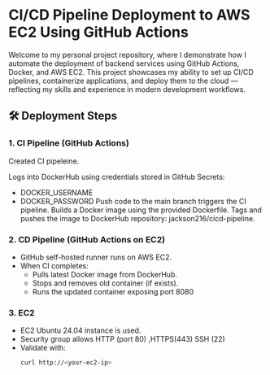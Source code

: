 # CI/CD Pipeline Deployment to AWS EC2 Using GitHub Actions
Welcome to my personal project repository, where I demonstrate how I automate the deployment of backend services using GitHub Actions, Docker, and AWS EC2. This project showcases my ability to set up CI/CD pipelines, containerize applications, and deploy them to the cloud — reflecting my skills and experience in modern development workflows.


## 🛠️ Deployment Steps

### 1. CI Pipeline (GitHub Actions)
Created CI pipeleine.


Logs into DockerHub using credentials stored in GitHub Secrets:
- DOCKER_USERNAME
- DOCKER_PASSWORD
Push code to the main branch triggers the CI pipeline.
Builds a Docker image using the provided Dockerfile.
Tags and pushes the image to DockerHub repository: jackson216/cicd-pipeline.

### 2. CD Pipeline (GitHub Actions on EC2)

- GitHub self-hosted runner runs on AWS EC2.
- When CI completes:
  - Pulls latest Docker image from DockerHub.
  - Stops and removes old container (if exists).
  - Runs the updated container exposing port 8080

### 3. EC2

- EC2 Ubuntu 24.04 instance is used.
- Security group allows HTTP (port 80) ,HTTPS(443) SSH (22)
- Validate with:
  ```bash
  curl http://<your-ec2-ip>
